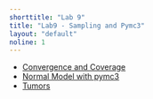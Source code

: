 ```yaml
---
shorttitle: "Lab 9"
title: "Lab9 - Sampling and Pymc3"
layout: "default"
noline: 1
---
```


- [Convergence and Coverage](../wiki/convergenceandcoverage.html)
- [Normal Model with pymc3](../wiki/normalmodelwithpymc.html)
- [Tumors](../wiki/tumorlab.html)
